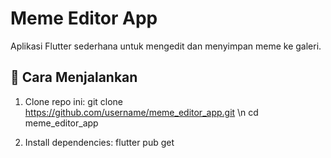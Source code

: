 # Meme Editor App

Aplikasi Flutter sederhana untuk mengedit dan menyimpan meme ke galeri.

## 🚀 Cara Menjalankan

1. Clone repo ini:
git clone https://github.com/username/meme_editor_app.git \n
cd meme_editor_app

2. Install dependencies:
flutter pub get
